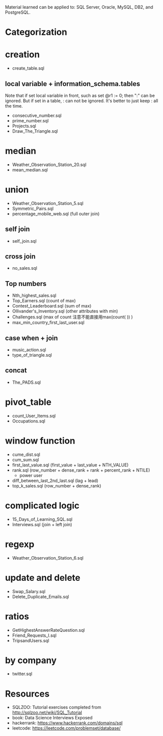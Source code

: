 
Material learned can be applied to:
SQL Server, Oracle, MySQL, DB2, and PostgreSQL.

# Categorization

# creation
* create_table.sql

## local variable + information_schema.tables
Note that if set local variable in front, such as set @r1 := 0; then ":" can be ignored.
But if set in a table, : can not be ignored. It's better to just keep : all the
time.

* consecutive_number.sql
* prime_number.sql
* Projects.sql
* Draw_The_Triangle.sql

# median
* Weather_Observation_Station_20.sql
* mean_median.sql

# union
* Weather_Observation_Station_5.sql
* Symmetric_Pairs.sql
* percentage_mobile_web.sql (full outer join)

## self join
* self_join.sql

## cross join
* no_sales.sql

## Top numbers
* Nth_highest_sales.sql
* Top_Earners.sql (count of max)
* Contest_Leaderboard.sql (sum of max)
* Ollivander's_Inventory.sql (other attributes with min)
* Challenges.sql (max of count  注意不能直接用max(count( )) )
* max_min_country_first_last_user.sql

## case when + join
* music_action.sql
* type_of_triangle.sql

## concat
* The_PADS.sql

# pivot_table
* count_User_Items.sql
* Occupations.sql

# window function
* cume_dist.sql
* cum_sum.sql
* first_last_value.sql (first_value + last_value + NTH_VALUE)
* rank.sql (row_number + dense_rank + rank + percent_rank + NTILE)
  * power user
* diff_between_last_2nd_last.sql (lag + lead)
* top_k_sales.sql (row_number + dense_rank)

# complicated logic
* 15_Days_of_Learning_SQL.sql
* Interviews.sql (join + left join)

# regexp
* Weather_Observation_Station_6.sql

# update and delete
* Swap_Salary.sql
* Delete_Duplicate_Emails.sql

# ratios
* GetHighestAnswerRateQuestion.sql
* Friend_Requests_I.sql
* TripsandUsers.sql

# by company
* twitter.sql

# Resources
* SQLZOO: Tutorial exercises completed from http://sqlzoo.net/wiki/SQL_Tutorial
* book: Data Science Interviews Exposed
* hackerrank: https://www.hackerrank.com/domains/sql  
* leetcode: https://leetcode.com/problemset/database/

